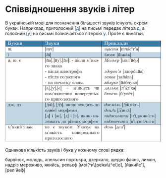 # Співвідношення звуків і літер

В українськiй мовi для позначення бiльшостi звукiв iснують окремi букви. Наприклад, приголосний [<font color="#0F5181">д</font>] на письмi передає лiтера <font color="#0F5181">д</font>, а голосний [<font color="#0F5181">у</font>] на письмi позначається лiтерою <font color="#0F5181">y</font>. Проте є винятки.

<p align="center"><img class="image" src="../pics/1/pic1.png"/></p>



<quiz correctLabel="correct" incorrectLabel="incorrect" checkLabel="check">
    <question text="">
        <p>Однакова кількість звуків і букв у кожному слові рядка:</p>
        <answer>барвінок, молодь, апельсин</answer>
        <answer>портьєра, дзеркало, щедро</answer>
        <answer>фаянс, лимон, надріз</answer>
        <answer correct>мереживо, якийсь, рельєф </answer>
        <explanation>
        [ме\(^и\)ре́жи\(^е\)о], [йаки́йс'], [рел'йе́ф]
        </explanation>
    </question>
</quiz>

